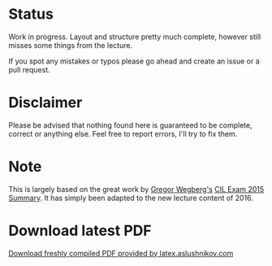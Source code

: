 # Status
Work in progress. Layout and structure pretty much complete, however still misses some things from the lecture.

If you spot any mistakes or typos please go ahead and create an issue or a pull request.

# Disclaimer
Please be advised that nothing found here is guaranteed to be complete, correct or anything else. Feel free to report errors, I'll try to fix them.

# Note
This is largely based on the great work by [Gregor Wegberg's](https://github.com/groggi) [CIL Exam 2015 Summary](https://github.com/groggi/eth-cil-exam-summary).
It has simply been adapted to the new lecture content of 2016.

# Download latest PDF
[Download freshly compiled PDF provided by latex.aslushnikov.com](http://latex.aslushnikov.com/compile?git=https://github.com/mohlerm/eth-cil-exam-summary&target=main.tex)
